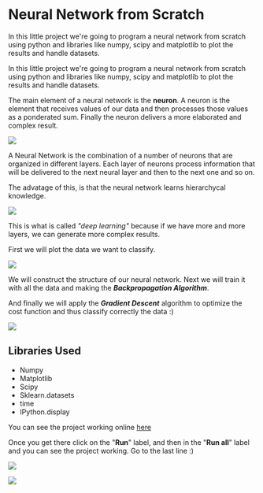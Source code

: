 # Neural Network from Scratch
In this little project we're going to program a neural network from scratch using python and libraries like numpy, scipy and matplotlib to plot the results and handle datasets.

In this little project we're going to program a neural network from scratch using python and libraries like numpy, scipy and matplotlib to plot the results and handle datasets.

The main element of a neural network is the **neuron**. A neuron is the element that receives values of our data and then processes those values as a ponderated sum. Finally the neuron delivers a more elaborated and complex result.

![](https://i.imgur.com/3DMkupgm.png)

A Neural Network is the combination of a number of neurons that are organized in different layers. Each layer of neurons process information that will be delivered to the next neural layer and then to the next one and so on. 

The advatage of this, is that the neural network learns hierarchycal knowledge.

![](https://i.imgur.com/EoAVs7mm.png)

This is what is called _"deep learning"_ because if we have more and more layers, we can generate more complex results.

First we will plot the data we want to classify.

![](https://i.imgur.com/j5HURv1m.png)

We will construct the structure of our neural network. Next we will train it with all the data and making the **_Backpropagation Algorithm_**.

And finally we will apply the **_Gradient Descent_** algorithm to optimize the cost function and thus classify correctly the data :)

![](https://i.imgur.com/p1yzetTm.png)


## Libraries Used
- Numpy
- Matplotlib
- Scipy
- Sklearn.datasets
- time
- IPython.display

You can see the project working online [here](https://colab.research.google.com/drive/1mtARq6cZVv-Maw7kr_eSrGKnotAeU6Xt?usp=sharing "here")

Once you get there click on the "**Run**" label, and then in the "**Run all**" label and you can see the project working. Go to the last line :)

![](https://i.imgur.com/5x809Tol.png)

![](https://i.imgur.com/4pFYcq1l.png)
